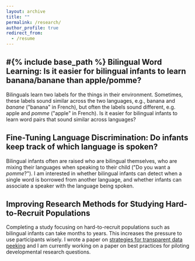 ```yaml
---
layout: archive
title: ""
permalink: /research/
author_profile: true
redirect_from:
  - /resume
---
```

#{% include base_path %}
Bilingual Word Learning: Is it easier for bilingual infants to learn banana/banane than apple/pomme?
-----
Bilinguals learn two labels for the things in their environment. Sometimes, these labels sound similar across the two languages, e.g., banana and *banane* ("banana" in French), but often the labels sound different, e.g. apple and *pomme* ("apple" in French). Is it easier for bilingual infants to learn word pairs that sound similar across languages?

Fine-Tuning Language Discrimination: Do infants keep track of which language is spoken?
-----
Bilingual infants often are raised who are bilingual themselves, who are mixing their languages when speaking to their child ("Do you want a *pomme*?"). I am interested in whether bilingual infants can detect when a single word is borrowed from another language, and whether infants can associate a speaker with the language being spoken.

Improving Research Methods for Studying Hard-to-Recruit Populations
-----
Completing a study focusing on hard-to-recruit populations such as bilingual infants can take months to years. This increases the pressure to use participants wisely. I wrote a paper on [strategies for transparent data peeking](https://psyarxiv.com/gxfaj/) and I am currently working on a paper on best practices for piloting developmental research questions.

